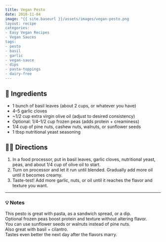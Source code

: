 ```yaml
---
title: Vegan Pesto
date: 2018-11-04
image: "{{ site.baseurl }}/assets/images/vegan-pesto.png
layout: recipe
categories:
- Easy Vegan Recipes
- Vegan Sauces
tags:
- pesto
- basil
- garlic
- vegan-sauce
- dips
- pasta-toppings
- dairy-free
---
```


## 🧾 Ingredients

- 1 bunch of basil leaves (about 2 cups, or whatever you have)
- 4–5 garlic cloves
- ~1/2 cup extra virgin olive oil (adjust to desired consistency)
- Optional: 1/4–1/2 cup frozen peas (adds protein + creaminess)
- 1/4 cup of pine nuts, cashew nuts, walnuts, or sunflower seeds
- 1 tbsp nutritional yeast seasoning

## 👩‍🍳 Directions

1. In a food processor, put in basil leaves, garlic cloves, nutritional yeast, peas, and about 1/4 cup of olive oil to start.
2. Turn on processor and let it run until blended. Gradually add more oil until it becomes creamy.
3. Taste-test! Add more garlic, nuts, or oil until it reaches the flavor and texture you want.


---

### 💡 Notes

This pesto is great with pasta, as a sandwich spread, or a dip.  
Optional frozen peas boost protein and texture without altering flavor.  
You can use sunflower seeds or walnuts instead of pine nuts.  
Also great with basil + cilantro.  
Tastes even better the next day after the flavors marry.
